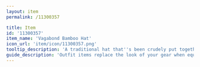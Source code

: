 ```yaml
---
layout: item
permalink: /11300357

title: Item
id: '11300357'
item_name: 'Vagabond Bamboo Hat'
icon_url: 'item/icon/11300357.png'
tooltip_description: 'A traditional hat that''s been crudely put together with bamboo strips. It''ll at least protect you from the rain and sun.'
guide_description: 'Outfit items replace the look of your gear when equipped.'
---
```

